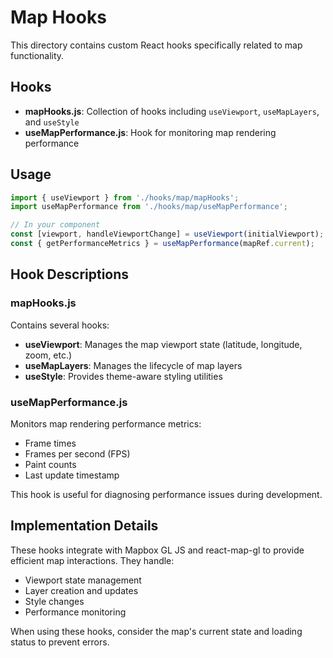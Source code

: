 # Map Hooks

This directory contains custom React hooks specifically related to map functionality.

## Hooks

- **mapHooks.js**: Collection of hooks including `useViewport`, `useMapLayers`, and `useStyle`
- **useMapPerformance.js**: Hook for monitoring map rendering performance

## Usage

```jsx
import { useViewport } from './hooks/map/mapHooks';
import useMapPerformance from './hooks/map/useMapPerformance';

// In your component
const [viewport, handleViewportChange] = useViewport(initialViewport);
const { getPerformanceMetrics } = useMapPerformance(mapRef.current);
```

## Hook Descriptions

### mapHooks.js

Contains several hooks:

- **useViewport**: Manages the map viewport state (latitude, longitude, zoom, etc.)
- **useMapLayers**: Manages the lifecycle of map layers
- **useStyle**: Provides theme-aware styling utilities

### useMapPerformance.js

Monitors map rendering performance metrics:

- Frame times
- Frames per second (FPS)
- Paint counts
- Last update timestamp

This hook is useful for diagnosing performance issues during development.

## Implementation Details

These hooks integrate with Mapbox GL JS and react-map-gl to provide efficient map interactions. They handle:

- Viewport state management
- Layer creation and updates
- Style changes
- Performance monitoring

When using these hooks, consider the map's current state and loading status to prevent errors.
